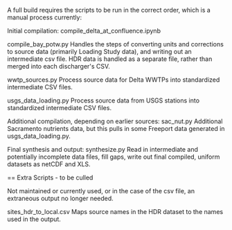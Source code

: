 A full build requires the scripts to be run in the correct order, which is
a manual process currently:


Initial compilation:
   compile_delta_at_confluence.ipynb
   
   compile_bay_potw.py
     Handles the steps of converting units and corrections
     to source data (primarily Loading Study data), and writing out an intermediate csv file.
     HDR data is handled as a separate file, rather than merged into each discharger's CSV.
   
   wwtp_sources.py
     Process source data for Delta WWTPs into standardized intermediate CSV files.
     
   usgs_data_loading.py
     Process source data from USGS stations into standardized intermediate CSV files.

Additional compilation, depending on earlier sources:
   sac_nut.py
     Additional Sacramento nutrients data, but this pulls in some Freeport data generated
     in usgs_data_loading.py.

Final synthesis and output:
   synthesize.py
     Read in intermediate and potentially incomplete data files, fill gaps, write out final
     compiled, uniform datasets as netCDF and XLS.
  

== Extra Scripts - to be culled

Not maintained or currently used, or in the case of the csv file, an extraneous output
no longer needed.

sites_hdr_to_local.csv
  Maps source names in the HDR dataset to the names used in the output.





